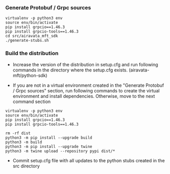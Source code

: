 <!--
Licensed to the Apache Software Foundation (ASF) under one
or more contributor license agreements.  See the NOTICE file
distributed with this work for additional information
regarding copyright ownership.  The ASF licenses this file
to you under the Apache License, Version 2.0 (the
"License"); you may not use this file except in compliance
with the License.  You may obtain a copy of the License at

  http://www.apache.org/licenses/LICENSE-2.0

Unless required by applicable law or agreed to in writing,
software distributed under the License is distributed on an
"AS IS" BASIS, WITHOUT WARRANTIES OR CONDITIONS OF ANY
KIND, either express or implied.  See the License for the
specific language governing permissions and limitations
under the License.
-->

### Generate Protobuf / Grpc sources

```
virtualenv -p python3 env
source env/bin/activate
pip install grpcio==1.46.3
pip install grpcio-tools==1.46.3
cd src/airavata_mft_sdk
./generate-stubs.sh
```

### Build the distribution

* Increase the version of the distribution in setup.cfg and run following commands 
in the directory where the setup.cfg exists. (airavata-mft/python-sdk)

* If you are not in a virtual environment created in the "Generate Protobuf / Grpc sources" section,
run following commands to create the virtual environment and install dependencies.
Otherwise, move to the next command section

```
virtualenv -p python3 env
source env/bin/activate
pip install grpcio==1.46.3
pip install grpcio-tools==1.46.3
```


```
rm -rf dist
python3 -m pip install --upgrade build
python3 -m build
python3 -m pip install --upgrade twine
python3 -m twine upload --repository pypi dist/*
```
* Commit setup.cfg file with all updates to the python stubs created in 
the src directory

